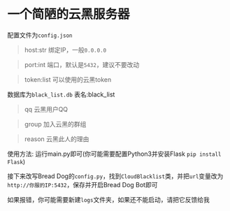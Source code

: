 # 一个简陋的云黑服务器
配置文件为`config.json`
> host:str 绑定IP，一般`0.0.0.0`

> port:int 端口，默认是`5432`，建议不要改动

> token:list 可以使用的云黑token

数据库为`black_list.db`
表名:black_list
> qq 云黑用户QQ

> group 加入云黑的群组

> reason 云黑此人的理由

使用方法:
运行main.py即可(你可能需要配置Python3并安装Flask `pip install Flask`)

接下来改写Bread Dog的`config.py`，找到`CloudBlacklist`类，并把`url`变量改为`http://你服的IP:5432`，保存并开启Bread Dog Bot即可

如果报错，你可能需要新建`logs`文件夹，如果还不能启动，请把它反馈给我
